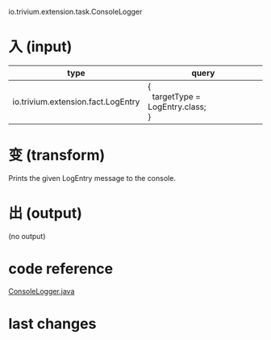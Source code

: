 io.trivium.extension.task.ConsoleLogger

# 入 (input)

| type | query |
|------|-------|
| io.trivium.extension.fact.LogEntry | {<br>&nbsp;&nbsp;targetType = LogEntry.class;<br>} |

# 变 (transform)

Prints the given LogEntry message to the console.

# 出 (output)

(no output)

# code reference

[ConsoleLogger.java](https://github.com/trivium-io/trivium/blob/master/src/io/trivium/extension/task/ConsoleLogger.java)

# last changes

<div id='changes'></div>
<script>
var url = 'https://api.github.com/repos/trivium-io/trivium/commits?path=src/io/trivium/extension/task/ConsoleLogger.java';
$.ajax({type:'GET',
        url:url,
        success: function(data){
    var str="<table class='docutils'><tr><th>message</th><th>date</th><th>author</th><th>link</th></tr>";
    for(var idx=0;idx<data.length;idx++){
      var one = data[idx];
      var d = one.commit.author.date.substr(0,10);
      var t = one.commit.author.date.substr(11,10);
      str+="<tr><td>"+one.commit.message+"</td><td>"
          +d+" "+t+"</td><td>"
          +one.commit.author.name+"</td><td>"
          +"<a href='"+one.html_url+"'>"+one.sha.substr(0,7)+"</a></td></tr>";
    }
    str+="</table>";
    $('#changes').html(str);
}});
</script>
